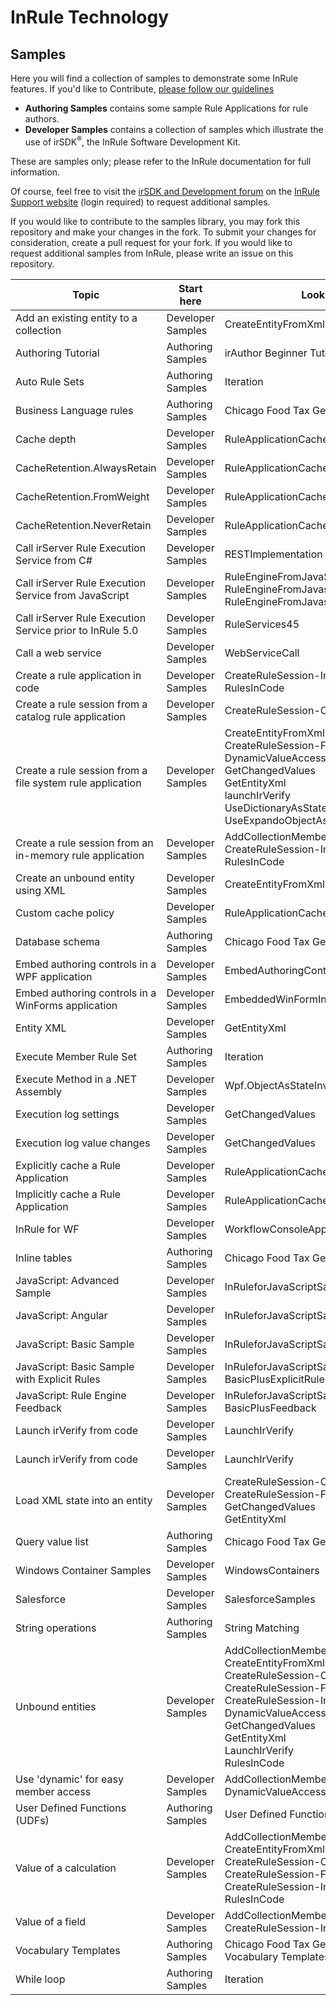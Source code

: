 # InRule Technology

## Samples

Here you will find a collection of samples to demonstrate some InRule features. If you'd like to Contribute, [please follow our guidelines](CONTRIBUTING.md)

* **Authoring Samples** contains some sample Rule Applications for rule authors.
* **Developer Samples** contains a collection of samples which illustrate the use of irSDK<sup>&reg;</sup>, the InRule Software Development Kit.

These are samples only; please refer to the InRule documentation for full information.

Of course, feel free to visit the  <a href="http://support.inrule.com/cs/forums/5.aspx">irSDK and Development forum</a> on the <a href="http://support.inrule.com">InRule Support website</a> (login required) to request additional samples.

If you would like to contribute to the samples library, you may fork this repository and make your changes in the fork. To submit your changes for consideration, create a pull request for your fork.
If you would like to request additional samples from InRule, please write an issue on this repository.

| Topic | Start here | Look here |
|-------|------------|-----------|
| Add an existing entity to a collection | Developer Samples | CreateEntityFromXml |
| Authoring Tutorial | Authoring Samples | irAuthor Beginner Tutorial |
| Auto Rule Sets | Authoring Samples | Iteration |
| Business Language rules | Authoring Samples | Chicago Food Tax Generator |
| Cache depth | Developer Samples | RuleApplicationCache |
| CacheRetention.AlwaysRetain | Developer Samples | RuleApplicationCache |
| CacheRetention.FromWeight | Developer Samples | RuleApplicationCache |
| CacheRetention.NeverRetain | Developer Samples | RuleApplicationCache |
| Call irServer Rule Execution Service from C# | Developer Samples | RESTImplementation |
| Call irServer Rule Execution Service from JavaScript | Developer Samples | RuleEngineFromJavaScriptFileSystemJson <br>RuleEngineFromJavascriptJson <br>RuleEngineFromJavascriptXml |
| Call irServer Rule Execution Service prior to InRule 5.0 | Developer Samples | RuleServices45 |
| Call a web service | Developer Samples | WebServiceCall |
| Create a rule application in code | Developer Samples | CreateRuleSession-InMemory <br>RulesInCode |
| Create a rule session from a catalog rule application | Developer Samples | CreateRuleSession-Catalog |
| Create a rule session from a file system rule application | Developer Samples | CreateEntityFromXml <br>CreateRuleSession-FileSystem <br>DynamicValueAccess <br>GetChangedValues <br>GetEntityXml <br>launchIrVerify <br>UseDictionaryAsState <br>UseExpandoObjectAsState |
| Create a rule session from an in-memory rule application | Developer Samples | AddCollectionMembers <br>CreateRuleSession-InMemory <br>RulesInCode |
| Create an unbound entity using XML | Developer Samples | CreateEntityFromXml |
| Custom cache policy | Developer Samples | RuleApplicationCache |
| Database schema | Authoring Samples | Chicago Food Tax Generator |
| Embed authoring controls in a WPF application | Developer Samples | EmbedAuthoringControl |
| Embed authoring controls in a WinForms application | Developer Samples | EmbeddedWinFormInRule |
| Entity XML | Developer Samples | GetEntityXml |
| Execute Member Rule Set | Authoring Samples | Iteration |
| Execute Method in a .NET Assembly | Developer Samples | Wpf.ObjectAsStateInvoice |
| Execution log settings | Developer Samples | GetChangedValues |
| Execution log value changes | Developer Samples | GetChangedValues |
| Explicitly cache a Rule Application | Developer Samples | RuleApplicationCache |
| Implicitly cache a Rule Application | Developer Samples | RuleApplicationCache |
| InRule for WF | Developer Samples | WorkflowConsoleApplication |
| Inline tables | Authoring Samples | Chicago Food Tax Generator |
| JavaScript: Advanced Sample | Developer Samples | InRuleforJavaScriptSamples\04 NodeJS |
| JavaScript: Angular | Developer Samples | InRuleforJavaScriptSamples\03 Angular |
| JavaScript: Basic Sample | Developer Samples | InRuleforJavaScriptSamples\01 Basic |
| JavaScript: Basic Sample with Explicit Rules | Developer Samples | InRuleforJavaScriptSamples\05 BasicPlusExplicitRules |
| JavaScript: Rule Engine Feedback | Developer Samples | InRuleforJavaScriptSamples\02 BasicPlusFeedback |
| Launch irVerify from code | Developer Samples | LaunchIrVerify |
| Launch irVerify from code | Developer Samples | LaunchIrVerify |
| Load XML state into an entity | Developer Samples | CreateRuleSession-Catalog <br>CreateRuleSession-FileSystem <br>GetChangedValues <br>GetEntityXml |
| Query value list | Authoring Samples | Chicago Food Tax Generator |
| Windows Container Samples | Developer Samples | WindowsContainers
| Salesforce | Developer Samples | SalesforceSamples |
| String operations | Authoring Samples | String Matching |
| Unbound entities | Developer Samples | AddCollectionMembers <br>CreateEntityFromXml <br>CreateRuleSession-Catalog <br>CreateRuleSession-FileSystem <br>CreateRuleSession-InMemory <br>DynamicValueAccess <br>GetChangedValues <br>GetEntityXml <br>LaunchIrVerify <br>RulesInCode |
| Use 'dynamic' for easy member access | Developer Samples | AddCollectionMembers <br>DynamicValueAccess |
| User Defined Functions (UDFs) | Authoring Samples | User Defined Functions |
| Value of a calculation | Developer Samples | AddCollectionMembers <br>CreateEntityFromXml <br>CreateRuleSession-Catalog <br>CreateRuleSession-FileSystem <br>CreateRuleSession-InMemory <br>RulesInCode |
| Value of a field | Developer Samples | AddCollectionMembers <br>CreateRuleSession-InMemory |
| Vocabulary Templates | Authoring Samples | Chicago Food Tax Generator<br>Vocabulary Templates |
| While loop | Authoring Samples | Iteration |
